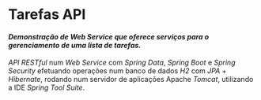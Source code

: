 # Tarefas API

<h4><i>Demonstração de Web Service que oferece serviços para o gerenciamento de uma lista de tarefas.</i></h4>

 <i>API RESTful</i> num <i>Web Service</i> com <i>Spring Data</i>, <i>Spring Boot</i> e <i>Spring Security</i> efetuando operações num banco de dados <i>H2</i> com <i>JPA</i> + <i>Hibernate</i>, rodando num servidor de aplicações Apache <i>Tomcat</i>, utilizando a IDE <i>Spring Tool Suite</i>. 
